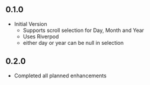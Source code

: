 ## 0.1.0

* Initial Version
  * Supports scroll selection for Day, Month and Year
  * Uses Riverpod
  * either day or year can be null in selection

## 0.2.0

* Completed all planned enhancements